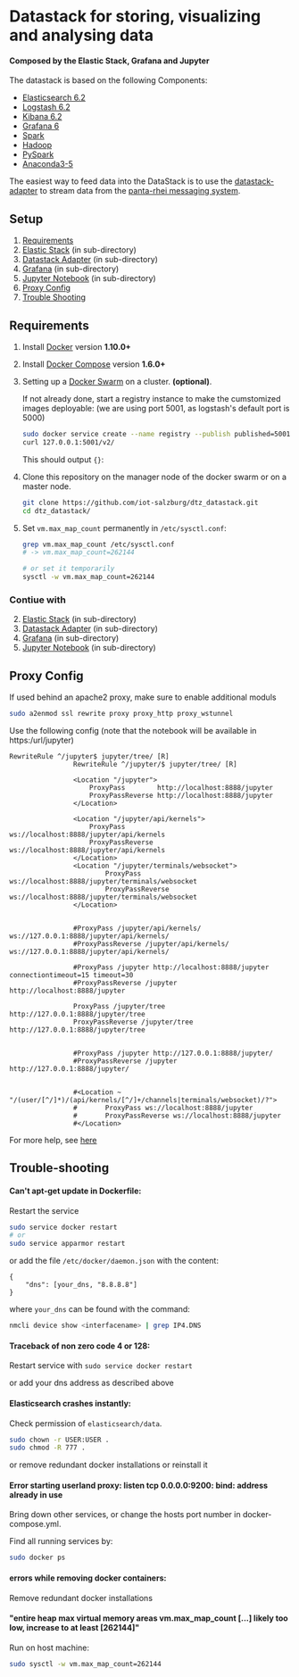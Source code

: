# Datastack for storing, visualizing and analysing data

#### Composed by the Elastic Stack, Grafana and Jupyter


The datastack is based on the following Components:
* [Elasticsearch 6.2](https://github.com/elastic/elasticsearch-docker)
* [Logstash 6.2](https://github.com/elastic/logstash-docker)
* [Kibana 6.2](https://github.com/elastic/kibana-docker)
* [Grafana 6](http://docs.grafana.org/)
* [Spark](http://spark.apache.org/docs/2.1.1)
* [Hadoop](http://hadoop.apache.org/docs/r2.7.3)
* [PySpark](http://spark.apache.org/docs/2.1.1/api/python)
* [Anaconda3-5](https://www.anaconda.com/distribution/)

The easiest way to feed data into the DataStack is to use the
[datastack-adapter](https://github.com/iot-salzburg/dtz_datastack/tree/master/datastack-adapter) to stream data
from the [panta-rhei messaging system](https://github.com/iot-salzburg/dtz_datastack/tree/master/elasticStack).



## Setup

1. [Requirements](#requirements)
2. [Elastic Stack](elasticStack/README.md) (in sub-directory)
3. [Datastack Adapter](datastack-adapter/README.md) (in sub-directory)
4. [Grafana](grafana/README.md) (in sub-directory)
5. [Jupyter Notebook](jupyter/README.md) (in sub-directory)
4. [Proxy Config](#proxy-config)
5. [Trouble Shooting](#trouble-shooting)


## Requirements

1. Install [Docker](https://www.docker.com/community-edition#/download) version **1.10.0+**
2. Install [Docker Compose](https://docs.docker.com/compose/install/) version **1.6.0+**
3. Setting up a [Docker Swarm](https://www.youtube.com/watch?v=x843GyFRIIY) on a cluster. **(optional)**.

    If not already done, start a registry instance to make the cumstomized images
    deployable: (we are using port 5001, as logstash's default port is 5000)
    
    ```bash
    sudo docker service create --name registry --publish published=5001,target=5000 registry:2
    curl 127.0.0.1:5001/v2/
    ```
    This should output `{}`:

4. Clone this repository on the manager node of the docker swarm or on a master node.

    ```bash
    git clone https://github.com/iot-salzburg/dtz_datastack.git
    cd dtz_datastack/
    ```

5. Set `vm.max_map_count` permanently in `/etc/sysctl.conf`:
    ```bash
    grep vm.max_map_count /etc/sysctl.conf
    # -> vm.max_map_count=262144
    
    # or set it temporarily 
    sysctl -w vm.max_map_count=262144
    ```

### Contiue with

2. [Elastic Stack](elasticStack/README.md) (in sub-directory)
3. [Datastack Adapter](datastack-adapter/README.md) (in sub-directory)
4. [Grafana](grafana/README.md) (in sub-directory)
5. [Jupyter Notebook](jupyter/README.md) (in sub-directory)



## Proxy Config

If used behind an apache2 proxy, make sure to enable additional moduls
```bash
sudo a2enmod ssl rewrite proxy proxy_http proxy_wstunnel
```

Use the following config (note that the notebook will
be available in https:/url/jupyter)

```
RewriteRule ^/jupyter$ jupyter/tree/ [R]
                RewriteRule ^/jupyter/$ jupyter/tree/ [R]

                <Location "/jupyter">
                    ProxyPass        http://localhost:8888/jupyter
                    ProxyPassReverse http://localhost:8888/jupyter
                </Location>

                <Location "/jupyter/api/kernels">
                    ProxyPass        ws://localhost:8888/jupyter/api/kernels
                    ProxyPassReverse ws://localhost:8888/jupyter/api/kernels
                </Location>
                <Location "/jupyter/terminals/websocket">
                        ProxyPass        ws://localhost:8888/jupyter/terminals/websocket
                        ProxyPassReverse ws://localhost:8888/jupyter/terminals/websocket
                </Location>


                #ProxyPass /jupyter/api/kernels/ ws://127.0.0.1:8888/jupyter/api/kernels/
                #ProxyPassReverse /jupyter/api/kernels/ ws://127.0.0.1:8888/jupyter/api/kernels/

                #ProxyPass /jupyter http://localhost:8888/jupyter connectiontimeout=15 timeout=30
                #ProxyPassReverse /jupyter http://localhost:8888/jupyter

                ProxyPass /jupyter/tree http://127.0.0.1:8888/jupyter/tree
                ProxyPassReverse /jupyter/tree http://127.0.0.1:8888/jupyter/tree


                #ProxyPass /jupyter http://127.0.0.1:8888/jupyter/
                #ProxyPassReverse /jupyter http://127.0.0.1:8888/jupyter/


                #<Location ~ "/(user/[^/]*)/(api/kernels/[^/]+/channels|terminals/websocket)/?">
                #       ProxyPass ws://localhost:8888/jupyter
                #       ProxyPassReverse ws://localhost:8888/jupyter
                #</Location>
```

For more help, see [here](https://stackoverflow.com/questions/23890386/how-to-run-ipython-behind-an-apache-proxy/28819231#28819231)




## Trouble-shooting

#### Can't apt-get update in Dockerfile:

Restart the service

```bash
sudo service docker restart
# or
sudo service apparmor restart
```

or add the file `/etc/docker/daemon.json` with the content:
```
{
    "dns": [your_dns, "8.8.8.8"]
}
```
where `your_dns` can be found with the command:

```bash
nmcli device show <interfacename> | grep IP4.DNS
```

####  Traceback of non zero code 4 or 128:

Restart service with
```sudo service docker restart```

or add your dns address as described above


####  Elasticsearch crashes instantly:

Check permission of `elasticsearch/data`.

```bash
sudo chown -r USER:USER .
sudo chmod -R 777 .
```

or remove redundant docker installations or reinstall it


#### Error starting userland proxy: listen tcp 0.0.0.0:9200: bind: address already in use

Bring down other services, or change the hosts port number in docker-compose.yml.

Find all running services by:
```bash
sudo docker ps
```


#### errors while removing docker containers:

Remove redundant docker installations


#### "entire heap max virtual memory areas vm.max_map_count [...] likely too low, increase to at least [262144]"

Run on host machine:

```bash
sudo sysctl -w vm.max_map_count=262144
```
